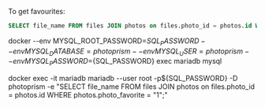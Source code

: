 To get favourites:

```sql
SELECT file_name FROM files JOIN photos on files.photo_id = photos.id WHERE photos.photo_favorite = "1";
```


docker --env MYSQL_ROOT_PASSWORD=${SQL_PASSWORD} --env MYSQL_DATABASE=photoprism --env MYSQL_USER=photoprism --env MYSQL_PASSWORD=${SQL_PASSWORD} exec mariadb mysql



docker exec -it mariadb mariadb --user root -p${SQL_PASSWORD} -D photoprism -e "SELECT file_name FROM files JOIN photos on files.photo_id = photos.id WHERE photos.photo_favorite = \"1\";"

